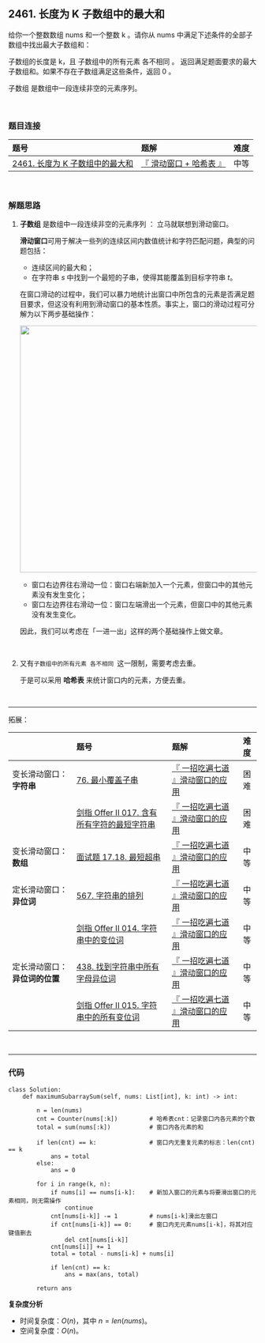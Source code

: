 
## 2461. 长度为 K 子数组中的最大和

给你一个整数数组 nums 和一个整数 k 。请你从 nums 中满足下述条件的全部子数组中找出最大子数组和：

子数组的长度是 k，且
子数组中的所有元素 各不相同 。
返回满足题面要求的最大子数组和。如果不存在子数组满足这些条件，返回 0 。

子数组 是数组中一段连续非空的元素序列。


<br>

### 题目连接

| 题号 |  题解 | 难度 |
| :-----| :---- | :----: |
| [2461. 长度为 K 子数组中的最大和](https://leetcode.cn/problems/maximum-sum-of-distinct-subarrays-with-length-k/) |  [『 滑动窗口 + 哈希表 』](https://leetcode.cn/problems/maximum-sum-of-distinct-subarrays-with-length-k/solutions/1952015/by-flix-aerr/) | 中等 |

<br>




### 解题思路

1. **子数组** 是数组中一段连续非空的元素序列 ： 立马就联想到滑动窗口。



    **滑动窗口**可用于解决一些列的连续区间内数值统计和字符匹配问题，典型的问题包括：
    * 连续区间的最大和；
    * 在字符串 $s$ 中找到一个最短的子串，使得其能覆盖到目标字符串 $t$。


    在窗口滑动的过程中，我们可以暴力地统计出窗口中所包含的元素是否满足题目要求，但这没有利用到滑动窗口的基本性质。事实上，窗口的滑动过程可分解为以下两步基础操作：

    <!-- ![LeetCode-slidingwindow.png](https://pic.leetcode-cn.com/1652876327-ZqEPsq-LeetCode-slidingwindow.png) -->
    
    <p align="center">
    <img src="https://pic.leetcode-cn.com/1652876327-ZqEPsq-LeetCode-slidingwindow.png" width="500"/>
    </p>

    * 窗口右边界往右滑动一位：窗口右端新加入一个元素，但窗口中的其他元素没有发生变化；
    * 窗口左边界往右滑动一位：窗口左端滑出一个元素，但窗口中的其他元素没有发生变化。


    因此，我们可以考虑在「一进一出」这样的两个基础操作上做文章。



<br>

2. 又有`子数组中的所有元素 各不相同 `这一限制，需要考虑去重。

    于是可以采用 **哈希表** 来统计窗口内的元素，方便去重。


<br>


---
拓展：

|  | 题号 |  题解 | 难度 |
| :----- | :-----| :---- | :----: |
| 变长滑动窗口：**字符串** | [76. 最小覆盖子串](https://leetcode.cn/problems/minimum-window-substring/) |  [『 一招吃遍七道 』滑动窗口的应用](https://leetcode.cn/problems/minimum-window-substring/solution/by-flix-1kac/) | 困难 |
|   | [剑指 Offer II 017. 含有所有字符的最短字符串](https://leetcode.cn/problems/M1oyTv/) |  [『 一招吃遍七道 』滑动窗口的应用](https://leetcode.cn/problems/M1oyTv/solution/by-flix-4bcr/) | 困难 |
| 变长滑动窗口：**数组** | [面试题 17.18. 最短超串](https://leetcode.cn/problems/shortest-supersequence-lcci/) |  [『 一招吃遍七道 』滑动窗口的应用](https://leetcode.cn/problems/shortest-supersequence-lcci/solution/by-flix-difn/) | 中等 |
| 定长滑动窗口：**异位词** | [567. 字符串的排列](https://leetcode.cn/problems/permutation-in-string/) |  [『 一招吃遍七道 』滑动窗口的应用](https://leetcode.cn/problems/permutation-in-string/solution/by-flix-ix7f/) | 中等 |
|   | [剑指 Offer II 014. 字符串中的变位词](https://leetcode.cn/problems/MPnaiL/) |  [『 一招吃遍七道 』滑动窗口的应用](https://leetcode.cn/problems/MPnaiL/solution/by-flix-0h27/) | 中等 |
| 定长滑动窗口：**异位词的位置** | [438. 找到字符串中所有字母异位词](https://leetcode.cn/problems/find-all-anagrams-in-a-string/) |  [『 一招吃遍七道 』滑动窗口的应用](https://leetcode.cn/problems/find-all-anagrams-in-a-string/solution/by-flix-s37y/) | 中等 |
|   | [剑指 Offer II 015. 字符串中的所有变位词](https://leetcode.cn/problems/VabMRr/) |  [『 一招吃遍七道 』滑动窗口的应用](https://leetcode.cn/problems/VabMRr/solution/by-flix-octm/) | 中等 |




<br>

---






### 代码

```Python3 []
class Solution:
    def maximumSubarraySum(self, nums: List[int], k: int) -> int:
        
        n = len(nums)
        cnt = Counter(nums[:k])         # 哈希表cnt：记录窗口内各元素的个数
        total = sum(nums[:k])           # 窗口内各元素的和
        
        if len(cnt) == k:               # 窗口内无重复元素的标志：len(cnt) == k
            ans = total
        else:
            ans = 0
        
        for i in range(k, n):
            if nums[i] == nums[i-k]:    # 新加入窗口的元素与将要滑出窗口的元素相同，则无需操作
                continue
            cnt[nums[i-k]] -= 1         # nums[i-k]滑出左窗口
            if cnt[nums[i-k]] == 0:     # 窗口内无元素nums[i-k]，将其对应键值删去
                del cnt[nums[i-k]]      
            cnt[nums[i]] += 1
            total = total - nums[i-k] + nums[i]
            
            if len(cnt) == k:
                ans = max(ans, total)
        
        return ans
```    
        


**复杂度分析**
* 时间复杂度：$O(n)$，其中 $n=len(nums)$。
* 空间复杂度：$O(n)$。

